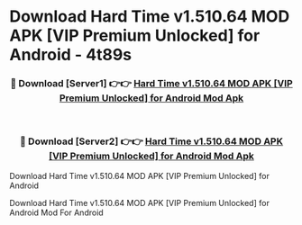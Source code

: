 # Download Hard Time v1.510.64 MOD APK [VIP Premium Unlocked] for Android - 4t89s


<div align="center">
<h3>🔴 Download [Server1] 👉👉 <a href="https://apk-comot.site?title=Hard_Time_v1.510.64_MOD_APK_[VIP_Premium_Unlocked]_for_Android">Hard Time v1.510.64 MOD APK [VIP Premium Unlocked] for Android Mod Apk</a></h3><br>
<h3>🔴 Download [Server2] 👉👉 <a href="https://apk-comot.site?title=Hard_Time_v1.510.64_MOD_APK_[VIP_Premium_Unlocked]_for_Android">Hard Time v1.510.64 MOD APK [VIP Premium Unlocked] for Android Mod Apk</a></h3>
</div>



Download Hard Time v1.510.64 MOD APK [VIP Premium Unlocked] for Android 

Download Hard Time v1.510.64 MOD APK [VIP Premium Unlocked] for Android Mod For Android